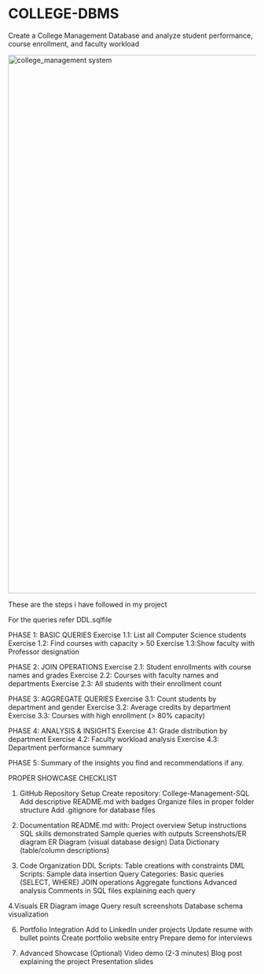 # COLLEGE-DBMS
Create a College Management Database and analyze student performance, course enrollment, and faculty workload

<img width="1271" height="1095" alt="college_management system" src="https://github.com/user-attachments/assets/ebc34cd2-6348-43d7-8801-ed0608e18a02" />

These are the steps i have followed in my project

For the queries refer DDL.sqlfile

PHASE 1: BASIC QUERIES 
Exercise 1.1: List all Computer Science students
Exercise 1.2: Find courses with capacity > 50
Exercise 1.3:Show faculty with Professor designation

PHASE 2: JOIN OPERATIONS 
Exercise 2.1: Student enrollments with course names and grades
Exercise 2.2: Courses with faculty names and departments
Exercise 2.3: All students with their enrollment count

PHASE 3: AGGREGATE QUERIES 
Exercise 3.1: Count students by department and gender
Exercise 3.2: Average credits by department
Exercise 3.3: Courses with high enrollment (> 80% capacity)

PHASE 4: ANALYSIS & INSIGHTS 
Exercise 4.1: Grade distribution by department
Exercise 4.2: Faculty workload analysis
Exercise 4.3: Department performance summary

PHASE 5: Summary of the insights you find and recommendations if any.


PROPER SHOWCASE CHECKLIST
1. GitHub Repository Setup
Create repository: College-Management-SQL
Add descriptive README.md with badges
Organize files in proper folder structure
Add .gitignore for database files

2. Documentation
README.md with:
Project overview
Setup instructions
SQL skills demonstrated
Sample queries with outputs
Screenshots/ER diagram
ER Diagram (visual database design)
Data Dictionary (table/column descriptions)

3. Code Organization
DDL Scripts: Table creations with constraints
DML Scripts: Sample data insertion
Query Categories:
Basic queries (SELECT, WHERE)
JOIN operations
Aggregate functions
Advanced analysis
Comments in SQL files explaining each query

4.Visuals
ER Diagram image
Query result screenshots
Database schema visualization

6. Portfolio Integration
Add to LinkedIn under projects
Update resume with bullet points
Create portfolio website entry
Prepare demo for interviews

7. Advanced Showcase (Optional)
Video demo (2-3 minutes)
Blog post explaining the project
Presentation slides


